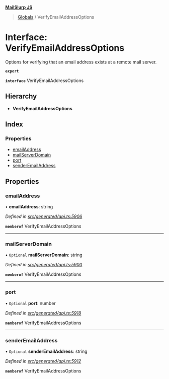 **[MailSlurp JS](../README.md)**

> [Globals](../README.md) / VerifyEmailAddressOptions

# Interface: VerifyEmailAddressOptions

Options for verifying that an email address exists at a remote mail server.

**`export`** 

**`interface`** VerifyEmailAddressOptions

## Hierarchy

* **VerifyEmailAddressOptions**

## Index

### Properties

* [emailAddress](verifyemailaddressoptions.md#emailaddress)
* [mailServerDomain](verifyemailaddressoptions.md#mailserverdomain)
* [port](verifyemailaddressoptions.md#port)
* [senderEmailAddress](verifyemailaddressoptions.md#senderemailaddress)

## Properties

### emailAddress

•  **emailAddress**: string

*Defined in [src/generated/api.ts:5906](https://github.com/mailslurp/mailslurp-client/blob/c5e5f20/src/generated/api.ts#L5906)*

**`memberof`** VerifyEmailAddressOptions

___

### mailServerDomain

• `Optional` **mailServerDomain**: string

*Defined in [src/generated/api.ts:5900](https://github.com/mailslurp/mailslurp-client/blob/c5e5f20/src/generated/api.ts#L5900)*

**`memberof`** VerifyEmailAddressOptions

___

### port

• `Optional` **port**: number

*Defined in [src/generated/api.ts:5918](https://github.com/mailslurp/mailslurp-client/blob/c5e5f20/src/generated/api.ts#L5918)*

**`memberof`** VerifyEmailAddressOptions

___

### senderEmailAddress

• `Optional` **senderEmailAddress**: string

*Defined in [src/generated/api.ts:5912](https://github.com/mailslurp/mailslurp-client/blob/c5e5f20/src/generated/api.ts#L5912)*

**`memberof`** VerifyEmailAddressOptions
